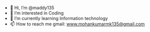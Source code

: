 - 👋 Hi, I’m @maddy135
- 👀 I’m interested in Coding
- 🌱 I’m currently learning Information technology
- 📫 How to reach me gmail: www.mohankumarmk135@gmail.com


<!---
maddy135/maddy135 is a ✨ special ✨ repository because its `README.md` (this file) appears on your GitHub profile.
You can click the Preview link to take a look at your changes.
--->
